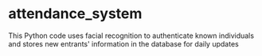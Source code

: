 # attendance_system
  This Python code uses facial recognition to authenticate known individuals and stores new entrants' information in the database for daily updates
